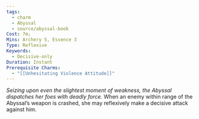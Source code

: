 ```yaml
---
tags:
  - charm
  - Abyssal
  - source/abyssal-book
Cost: 7m; 
Mins: Archery 5, Essence 3
Type: Reflexive
Keywords:
  - Decisive-only
Duration: Instant
Prerequisite Charms:
  - "[[Unhesitating Violence Attitude]]"
---
```

*Seizing upon even the slightest moment of weakness, the Abyssal dispatches her foes with deadly force.*
When an enemy within range of the Abyssal’s weapon is crashed, she may reflexively make a decisive attack against him.